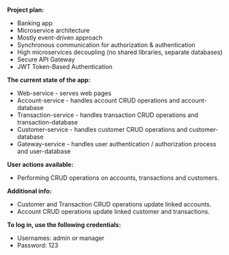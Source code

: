 **Project plan:** <br>

- Banking app <br>
- Microservice architecture <br>
- Mostly event-driven approach <br>
- Synchronous communication for authorization & authentication <br>
- High microservices decoupling (no shared libraries, separate databases) <br>
- Secure API Gateway <br>
- JWT Token-Based Authentication <br>

**The current state of the app:** <br>

- Web-service - serves web pages <br>
- Account-service - handles account CRUD operations and account-database <br>
- Transaction-service - handles transaction CRUD operations and transaction-database <br>
- Customer-service - handles customer CRUD operations and customer-database <br>
- Gateway-service - handles user authentication / authorization process and user-database <br>

**User actions available:** <br>

- Performing CRUD operations on accounts, transactions and customers. <br>

**Additional info:** <br>

- Customer and Transaction CRUD operations update linked accounts. <br>
- Account CRUD operations update linked customer and transactions. <br>

**To log in, use the following credentials:** <br>

- Usernames: admin or manager <br>
- Password: 123 <br>